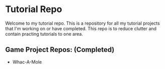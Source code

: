 # Tutorial Repo

Welcome to my tutorial repo. This is a repository for all my tutorial projects that I'm working on or have completed. This repo is to reduce clutter and contain practing tutorials to one area.

## Game Project Repos: (Completed)
<ul>
  <li>Whac-A-Mole</li>
</ul>